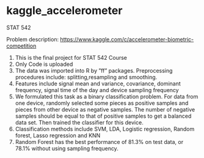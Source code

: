 kaggle_accelerometer
====================

STAT 542

Problem description: https://www.kaggle.com/c/accelerometer-biometric-competition

1. This is the final project for STAT 542 Course
2. Only Code is uploaded
1. The data was imported into R by ”ff” packages. Preprocessing procedures include: splitting,resampling and smoothing. 
2. Features include signal mean and variance, covariance, dominant frequency, signal time of the day and device sampling frequency
3. We formulated this task as a binary classification problem. For data from one device, randomly selected some pieces as positive samples and pieces from other device as negative samples. The number of negative samples should be equal to that of positive samples to get a balanced data set. Then trained the classifier for this device. 
4. Classification methods include SVM, LDA, Logistic regression, Random forest, Lasso regression and KNN
5. Random Forest has the best performance of 81.3% on test data, or 78.1% without using sampling frequency.